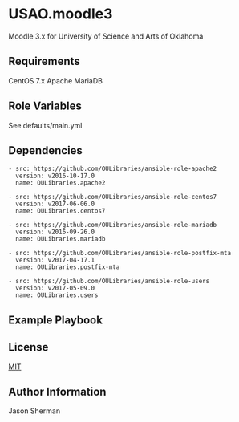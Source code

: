 USAO.moodle3
=========

Moodle 3.x for University of Science and Arts of Oklahoma

Requirements
------------

CentOS 7.x
Apache
MariaDB

Role Variables
--------------

See defaults/main.yml

Dependencies
------------

```
- src: https://github.com/OULibraries/ansible-role-apache2
  version: v2016-10-17.0
  name: OULibraries.apache2

- src: https://github.com/OULibraries/ansible-role-centos7
  version: v2017-06-06.0
  name: OULibraries.centos7

- src: https://github.com/OULibraries/ansible-role-mariadb
  version: v2016-09-26.0
  name: OULibraries.mariadb

- src: https://github.com/OULibraries/ansible-role-postfix-mta
  version: v2017-04-17.1
  name: OULibraries.postfix-mta

- src: https://github.com/OULibraries/ansible-role-users
  version: v2017-05-09.0
  name: OULibraries.users
```

Example Playbook
----------------

License
-------

[MIT](LICENSE)

Author Information
------------------

Jason Sherman
